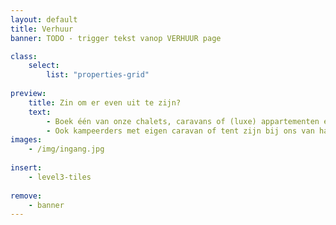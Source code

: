 ```yaml
---
layout: default
title: Verhuur
banner: TODO - trigger tekst vanop VERHUUR page

class:
    select: 
        list: "properties-grid"
    
preview:
    title: Zin om er even uit te zijn?
    text: 
        - Boek één van onze chalets, caravans of (luxe) appartementen en geniet volop van een zorgeloos en comfortabel verblijf. 
        - Ook kampeerders met eigen caravan of tent zijn bij ons van harte welkom.
images:
    - /img/ingang.jpg
    
insert:
    - level3-tiles
    
remove:
    - banner
---
```

